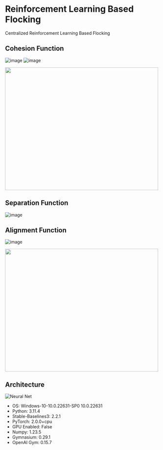 # Reinforcement Learning Based Flocking
Centralized Reinforcement Learning Based Flocking

## Cohesion Function
![image](https://github.com/user-attachments/assets/80fe8d3e-5dfb-487e-8a3a-99004cf4d37f)
![image](https://github.com/user-attachments/assets/22336301-e8b8-44d5-bf06-762d736917fc)
<div style="display: flex; align="center">
  <img src="https://github.com/user-attachments/assets/65963f25-e4e0-472a-9f10-8aa24e252142" width="500" height="400" />
</div>


## Separation Function
![image](https://github.com/user-attachments/assets/95b0fd56-a86f-487e-87e3-852b8abe7cb5)


## Alignment Function
![image](https://github.com/user-attachments/assets/487c24fc-bafe-4e85-9fa2-6d621317d2b6)
<div style="display: flex; align="center">
  <img src="https://github.com/user-attachments/assets/6dcd4b2d-7a80-4c97-8de7-ce0826914ef1" width="500" height="400" />
</div>




## Architecture
![Neural Net](https://github.com/user-attachments/assets/25fd4d5f-ccd3-4e45-a8a6-2a5eef10627f)

- OS: Windows-10-10.0.22631-SP0 10.0.22631
- Python: 3.11.4
- Stable-Baselines3: 2.2.1
- PyTorch: 2.0.0+cpu
- GPU Enabled: False
- Numpy: 1.23.5
- Gymnasium: 0.29.1
- OpenAI Gym: 0.15.7
